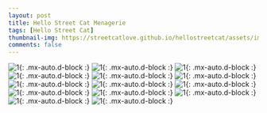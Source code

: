 ```yaml
---
layout: post
title: Hello Street Cat Menagerie
tags: [Hello Street Cat]
thumbnail-img: https://streetcatlove.github.io/hellostreetcat/assets/img/menagerie.png
comments: false
---
```


![1](https://raw.githubusercontent.com/streetcatlove/hellostreetcat/assets/img/menagerie0.png){: .mx-auto.d-block :}
![1](https://raw.githubusercontent.com/streetcatlove/hellostreetcat/assets/img/menagerie1.png){: .mx-auto.d-block :}
![1](https://raw.githubusercontent.com/streetcatlove/hellostreetcat/assets/img/menagerie2.png){: .mx-auto.d-block :}
![1](https://raw.githubusercontent.com/streetcatlove/hellostreetcat/assets/img/menagerie3.png){: .mx-auto.d-block :}
![1](https://raw.githubusercontent.com/streetcatlove/hellostreetcat/assets/img/menagerie4.png){: .mx-auto.d-block :}
![1](https://raw.githubusercontent.com/streetcatlove/hellostreetcat/assets/img/menagerie5.png){: .mx-auto.d-block :}
![1](https://raw.githubusercontent.com/streetcatlove/hellostreetcat/assets/img/menagerie6.png){: .mx-auto.d-block :}
![1](https://raw.githubusercontent.com/streetcatlove/hellostreetcat/assets/img/menagerie7.png){: .mx-auto.d-block :}
![1](https://raw.githubusercontent.com/streetcatlove/hellostreetcat/assets/img/menagerie8.png){: .mx-auto.d-block :}
![1](https://raw.githubusercontent.com/streetcatlove/hellostreetcat/assets/img/menagerie9.png){: .mx-auto.d-block :}
![1](https://raw.githubusercontent.com/streetcatlove/hellostreetcat/assets/img/menagerie10.png){: .mx-auto.d-block :}
![1](https://raw.githubusercontent.com/streetcatlove/hellostreetcat/assets/img/menagerie11.png){: .mx-auto.d-block :}
![1](https://raw.githubusercontent.com/streetcatlove/hellostreetcat/assets/img/menagerie12.png){: .mx-auto.d-block :}
![1](https://raw.githubusercontent.com/streetcatlove/hellostreetcat/assets/img/menagerie13.png){: .mx-auto.d-block :}
